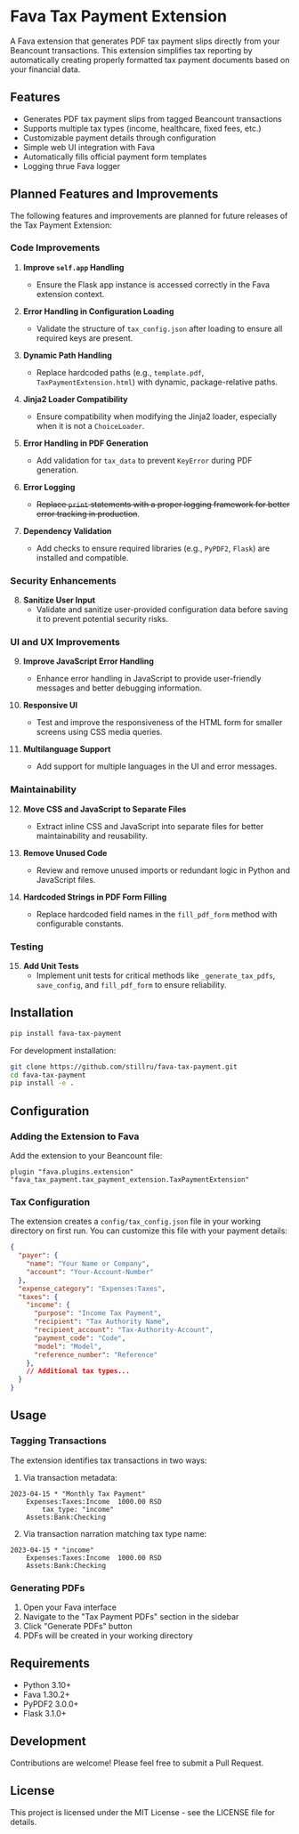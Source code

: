 # Fava Tax Payment Extension

A Fava extension that generates PDF tax payment slips directly from your Beancount transactions. This extension simplifies tax reporting by automatically creating properly formatted tax payment documents based on your financial data.

## Features

- Generates PDF tax payment slips from tagged Beancount transactions
- Supports multiple tax types (income, healthcare, fixed fees, etc.)
- Customizable payment details through configuration
- Simple web UI integration with Fava
- Automatically fills official payment form templates
- Logging thrue Fava logger

## Planned Features and Improvements

The following features and improvements are planned for future releases of the Tax Payment Extension:

### Code Improvements
1. **Improve `self.app` Handling**
   - Ensure the Flask app instance is accessed correctly in the Fava extension context.

2. **Error Handling in Configuration Loading**
   - Validate the structure of `tax_config.json` after loading to ensure all required keys are present.

3. **Dynamic Path Handling**
   - Replace hardcoded paths (e.g., `template.pdf`, `TaxPaymentExtension.html`) with dynamic, package-relative paths.

4. **Jinja2 Loader Compatibility**
   - Ensure compatibility when modifying the Jinja2 loader, especially when it is not a `ChoiceLoader`.

5. **Error Handling in PDF Generation**
   - Add validation for `tax_data` to prevent `KeyError` during PDF generation.

6. **Error Logging**
   - ~~Replace `print` statements with a proper logging framework for better error tracking in production~~.

7. **Dependency Validation**
   - Add checks to ensure required libraries (e.g., `PyPDF2`, `Flask`) are installed and compatible.

### Security Enhancements
8. **Sanitize User Input**
   - Validate and sanitize user-provided configuration data before saving it to prevent potential security risks.

### UI and UX Improvements
9. **Improve JavaScript Error Handling**
   - Enhance error handling in JavaScript to provide user-friendly messages and better debugging information.

10. **Responsive UI**
    - Test and improve the responsiveness of the HTML form for smaller screens using CSS media queries.

11. **Multilanguage Support**
    - Add support for multiple languages in the UI and error messages.

### Maintainability
12. **Move CSS and JavaScript to Separate Files**
    - Extract inline CSS and JavaScript into separate files for better maintainability and reusability.

13. **Remove Unused Code**
    - Review and remove unused imports or redundant logic in Python and JavaScript files.

14. **Hardcoded Strings in PDF Form Filling**
    - Replace hardcoded field names in the `fill_pdf_form` method with configurable constants.

### Testing
15. **Add Unit Tests**
    - Implement unit tests for critical methods like `_generate_tax_pdfs`, `save_config`, and `fill_pdf_form` to ensure reliability.


## Installation

```bash
pip install fava-tax-payment
```

For development installation:

```bash
git clone https://github.com/stillru/fava-tax-payment.git
cd fava-tax-payment
pip install -e .
```

## Configuration

### Adding the Extension to Fava

Add the extension to your Beancount file:

```
plugin "fava.plugins.extension" "fava_tax_payment.tax_payment_extension.TaxPaymentExtension"
```

### Tax Configuration

The extension creates a `config/tax_config.json` file in your working directory on first run. You can customize this file with your payment details:

```json
{
  "payer": {
    "name": "Your Name or Company",
    "account": "Your-Account-Number"
  },
  "expense_category": "Expenses:Taxes",
  "taxes": {
    "income": {
      "purpose": "Income Tax Payment",
      "recipient": "Tax Authority Name",
      "recipient_account": "Tax-Authority-Account",
      "payment_code": "Code",
      "model": "Model",
      "reference_number": "Reference"
    },
    // Additional tax types...
  }
}
```

## Usage

### Tagging Transactions

The extension identifies tax transactions in two ways:

1. Via transaction metadata:
```
2023-04-15 * "Monthly Tax Payment"
    Expenses:Taxes:Income  1000.00 RSD
        tax_type: "income"
    Assets:Bank:Checking
```

2. Via transaction narration matching tax type name:
```
2023-04-15 * "income"
    Expenses:Taxes:Income  1000.00 RSD
    Assets:Bank:Checking
```

### Generating PDFs

1. Open your Fava interface
2. Navigate to the "Tax Payment PDFs" section in the sidebar
3. Click "Generate PDFs" button
4. PDFs will be created in your working directory

## Requirements

- Python 3.10+
- Fava 1.30.2+
- PyPDF2 3.0.0+
- Flask 3.1.0+

## Development

Contributions are welcome! Please feel free to submit a Pull Request.

## License

This project is licensed under the MIT License - see the LICENSE file for details.